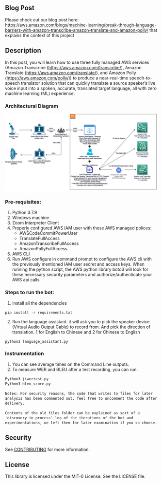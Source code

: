 ## Blog Post
Please check out our blog post here: https://aws.amazon.com/blogs/machine-learning/break-through-language-barriers-with-amazon-transcribe-amazon-translate-and-amazon-polly/ that explains the context of this project

## Description
In this post, you will learn how to use three fully managed AWS services (Amazon Transcribe (https://aws.amazon.com/transcribe/), Amazon Translate (https://aws.amazon.com/translate/), and Amazon Polly (https://aws.amazon.com/polly/)) to produce a near-real-time speech-to-speech translator solution that can quickly translate a source speaker’s live voice input into a spoken, accurate, translated target language, all with zero machine learning (ML) experience.

### Architectural Diagram
![](s2s_lang_assist_arch_final.png)

### Pre-requisites:

1. Python 3.7.9 
2. Windows machine 
3. Zoom Interpreter Client
4. Properly configured AWS IAM user with these AWS managed polices:
    - AWSCodeCommitPowerUser
    - TranslateFullAccess
    - AmazonTranscribeFullAccess
    - AmazonPollyFullAccess
5. AWS CLI
6. Run AWS configure in command prompt to configure the AWS cli with the previously mentioned IAM user secret and access keys. When running the python script, the AWS python library boto3 will look for these necessary security parameters and authorize/authenticate your AWS api calls. 

### Steps to run the bot:

1. Install all the dependencies

```
pip install -r requirements.txt
```

2. Run the language assistant. it will ask you to pick the speaker device (Virtual Audio  Output Cable) to record from. And pick the direction of translation. 1 for English to Chinese and 2 for Chinese to English

```
python3 language_assistant.py
```

### Instrumentation

1. You can see average times on the Command Line outputs.
2. To measure WER and BLEU after a test recording, you can run:

```
Python3 jiwertest.py 
Python3 bleu_score.py

Notes: For security reasons, the code that writes to files for later analysis has been commented out, feel free to uncomment the code after delivery.

Contents of the old files folder can be explained as sort of a 'discovery in process' log of the iterations of the bot and experimentations, we left them for later examination if you so choose. 

```

## Security

See [CONTRIBUTING](CONTRIBUTING.md#security-issue-notifications) for more information.

## License

This library is licensed under the MIT-0 License. See the LICENSE file.
